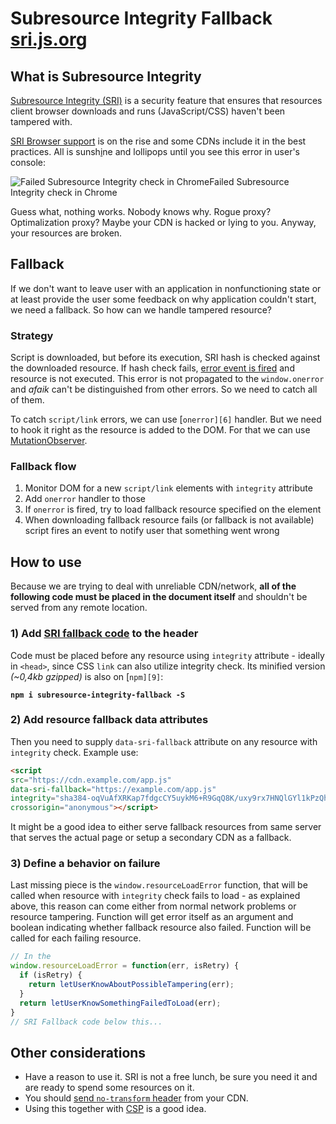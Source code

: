# Subresource Integrity Fallback [sri.js.org](https://sri.js.org)

## What is Subresource Integrity

[Subresource Integrity (SRI)][1] is a security feature that ensures that resources client browser downloads and runs (JavaScript/CSS) haven't been tampered with.

[SRI Browser support][2] is on the rise and some CDNs include it in the best practices. All is sunsh[i][3]ne and lollipops until you see this error in user's console:

![Failed Subresource Integrity check in Chrome][4]Failed Subresource Integrity check in Chrome

Guess what, nothing works. Nobody knows why. Rogue proxy? Optimalization proxy? Maybe your CDN is hacked or lying to you. Anyway, your resources are broken.

## Fallback

If we don't want to leave user with an application in nonfunctioning state or at least provide the user some feedback on why application couldn't start, we need a fallback. So how can we handle tampered resource?

### Strategy

Script is downloaded, but before its execution, SRI hash is checked against the downloaded resource. If hash check fails, [error event is fired][5] and resource is not executed. This error is not propagated to the `window.onerror` and _afaik_ can't be distinguished from other errors. So we need to catch all of them.

To catch `script/link` errors, we can use [`onerror][6]` handler. But we need to hook it right as the resource is added to the DOM. For that we can use [MutationObserver][7].

### Fallback flow

1. Monitor DOM for a new `script/link` elements with `integrity` attribute
2. Add `onerror` handler to those
3. If `onerror` is fired, try to load fallback resource specified on the element
4. When downloading fallback resource fails (or fallback is not available) script fires an event to notify user that something went wrong

## How to use

Because we are trying to deal with unreliable CDN/network, **all of the following code must be placed in the document itself** and shouldn't be served from any remote location.

### 1) Add [SRI fallback code][8] to the header

Code must be placed before any resource using `integrity` attribute - ideally in `<head>`, since CSS `link` can also utilize integrity check. Its minified version _(~0,4kb gzipped)_ is also on [`npm][9]`:

**`npm i subresource-integrity-fallback -S`**

### 2) Add resource fallback data attributes

Then you need to supply `data-sri-fallback` attribute on any resource with `integrity` check. Example use:
    
```html    
<script
src="https://cdn.example.com/app.js"
data-sri-fallback="https://example.com/app.js"
integrity="sha384-oqVuAfXRKap7fdgcCY5uykM6+R9GqQ8K/uxy9rx7HNQlGYl1kPzQho1wx4JwY8wC"
crossorigin="anonymous"></script>
```

It might be a good idea to either serve fallback resources from same server that serves the actual page or setup a secondary CDN as a fallback.

### 3) Define a behavior on failure

Last missing piece is the `window.resourceLoadError` function, that will be called when resource with `integrity` check fails to load - as explained above, this reason can come either from normal network problems or resource tampering. Function will get error itself as an argument and boolean indicating whether fallback resource also failed. Function will be called for each failing resource.
    
```js
// In the 
window.resourceLoadError = function(err, isRetry) {
  if (isRetry) {
    return letUserKnowAboutPossibleTampering(err);
  }
  return letUserKnowSomethingFailedToLoad(err);
}
// SRI Fallback code below this...
```

## Other considerations

* Have a reason to use it. SRI is not a free lunch, be sure you need it and are ready to spend some resources on it.
* You should [send `no-transform` header][10] from your CDN.
* Using this together with [CSP][11] is a good idea.

[1]: https://mdn.io/SubresourceIntegrity
[2]: http://caniuse.com/#feat=subresource-integrity
[3]: https://www.youtube.com/watch?v=XQmBXEZEYtg
[4]: https://sri.js.org/sri-issue-chrome.jpg
[5]: https://www.w3.org/TR/SRI/#handling-integrity-violations
[6]: https://developer.mozilla.org/cs/docs/Web/API/GlobalEventHandlers/onerror
[7]: https://developer.mozilla.org/docs/Web/API/MutationObserver
[8]: https://github.com/JackuB/subresource-integrity-fallback/tree/master/dist
[9]: https://www.npmjs.com/package/subresource-integrity-fallback
[10]: https://www.w3.org/TR/SRI/#proxies
[11]: https://developer.mozilla.org/en-US/docs/Web/HTTP/CSP

  
